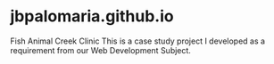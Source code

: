 # jbpalomaria.github.io
Fish Animal Creek Clinic
This is a case study project I developed as a requirement from our Web Development Subject. 
